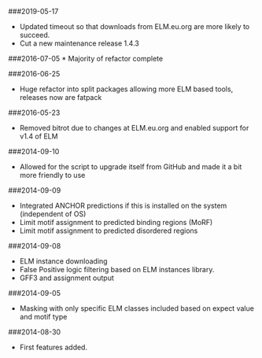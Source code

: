###2019-05-17
   * Updated timeout so that downloads from ELM.eu.org are more likely to succeed.
   * Cut a new maintenance release 1.4.3

###2016-07-05
    * Majority of refactor complete

###2016-06-25
   * Huge refactor into split packages allowing more ELM based tools, releases now are fatpack

###2016-05-23
   * Removed bitrot due to changes at ELM.eu.org and enabled support for v1.4 of ELM

###2014-09-10
   * Allowed for the script to upgrade itself from GitHub and made it a bit more friendly to use

###2014-09-09
   * Integrated ANCHOR predictions if this is installed on the system (independent of OS)
   * Limit motif assignment to predicted binding regions (MoRF)
   * Limit motif assignment to predicted disordered regions

###2014-09-08
   * ELM instance downloading
   * False Positive logic filtering based on ELM instances library.
   * GFF3 and assignment output

###2014-09-05
   * Masking with only specific ELM classes included based on expect value and motif type

###2014-08-30
   * First features added.

